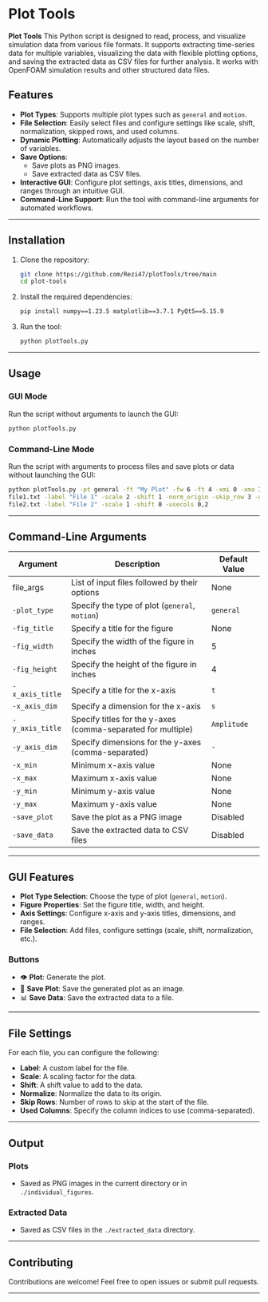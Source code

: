 # Plot Tools

**Plot Tools** 
This Python script is designed to read, process, and visualize simulation data from various file formats. It supports extracting time-series data for multiple variables, visualizing the data with flexible plotting options, and saving the extracted data as CSV files for further analysis. It works with OpenFOAM simulation results and other structured data files.

## Features

- **Plot Types**: Supports multiple plot types such as `general` and `motion`.
- **File Selection**: Easily select files and configure settings like scale, shift, normalization, skipped rows, and used columns.
- **Dynamic Plotting**: Automatically adjusts the layout based on the number of variables.
- **Save Options**:
  - Save plots as PNG images.
  - Save extracted data as CSV files.
- **Interactive GUI**: Configure plot settings, axis titles, dimensions, and ranges through an intuitive GUI.
- **Command-Line Support**: Run the tool with command-line arguments for automated workflows.

---

## Installation

1. Clone the repository:
   ```bash
   git clone https://github.com/Rezi47/plotTools/tree/main
   cd plot-tools
   ```

2. Install the required dependencies:
   ```bash
   pip install numpy==1.23.5 matplotlib==3.7.1 PyQt5==5.15.9
   ```

3. Run the tool:
   ```bash
   python plotTools.py
   ```

---

## Usage

### GUI Mode

Run the script without arguments to launch the GUI:
```bash
python plotTools.py
```

### Command-Line Mode

Run the script with arguments to process files and save plots or data without launching the GUI:
```bash
python plotTools.py -pt general -ft "My Plot" -fw 6 -ft 4 -xmi 0 -xma 10 -ymi -5 -yma 5 -sp -sd \ 
file1.txt -label "File 1" -scale 2 -shift 1 -norm_origin -skip_row 3 -usecols 0,1,2 \
file2.txt -label "File 2" -scale 1 -shift 0 -usecols 0,2

```

---

## Command-Line Arguments

| Argument         | Description                                                     | Default Value |
|------------------|-----------------------------------------------------------------|---------------|
| file_args        | List of input files followed by their options                   | None          |
| `-plot_type`     | Specify the type of plot (`general`, `motion`)                  | `general`     |
| `-fig_title`     | Specify a title for the figure                                  | None          |
| `-fig_width`     | Specify the width of the figure in inches                       | 5             |
| `-fig_height`    | Specify the height of the figure in inches                      | 4             |
| `-x_axis_title`  | Specify a title for the x-axis                                  | `t`           |
| `-x_axis_dim`    | Specify a dimension for the x-axis                              | `s`           |
| `-y_axis_title`  | Specify titles for the y-axes (comma-separated for multiple)    | `Amplitude`   |
| `-y_axis_dim`    | Specify dimensions for the y-axes (comma-separated)             | `-`           |
| `-x_min`         | Minimum x-axis value                                            | None          |
| `-x_max`         | Maximum x-axis value                                            | None          |
| `-y_min`         | Minimum y-axis value                                            | None          |
| `-y_max`         | Maximum y-axis value                                            | None          |
| `-save_plot`     | Save the plot as a PNG image                                    | Disabled      |
| `-save_data`     | Save the extracted data to CSV files                            | Disabled      |

---

## GUI Features

- **Plot Type Selection**: Choose the type of plot (`general`, `motion`).
- **Figure Properties**: Set the figure title, width, and height.
- **Axis Settings**: Configure x-axis and y-axis titles, dimensions, and ranges.
- **File Selection**: Add files, configure settings (scale, shift, normalization, etc.).

### Buttons

- 👁️ **Plot**: Generate the plot.
- 💾 **Save Plot**: Save the generated plot as an image.
- 📊 **Save Data**: Save the extracted data to a file.

---

## File Settings

For each file, you can configure the following:

- **Label**: A custom label for the file.
- **Scale**: A scaling factor for the data.
- **Shift**: A shift value to add to the data.
- **Normalize**: Normalize the data to its origin.
- **Skip Rows**: Number of rows to skip at the start of the file.
- **Used Columns**: Specify the column indices to use (comma-separated).

---

## Output

### Plots

- Saved as PNG images in the current directory or in `./individual_figures`.

### Extracted Data

- Saved as CSV files in the `./extracted_data` directory.

---

## Contributing

Contributions are welcome! Feel free to open issues or submit pull requests.

---
